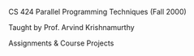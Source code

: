 CS 424 Parallel Programming Techniques (Fall 2000)

Taught by Prof. Arvind Krishnamurthy

Assignments & Course Projects
